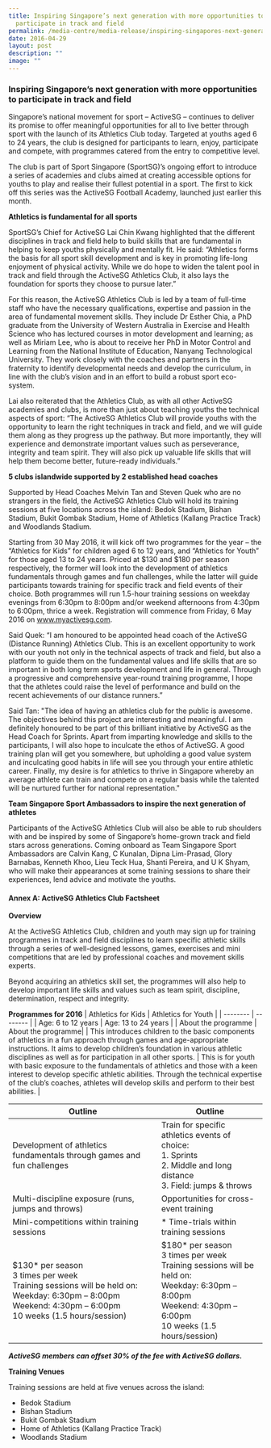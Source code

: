 ```yaml
---
title: Inspiring Singapore’s next generation with more opportunities to
  participate in track and field
permalink: /media-centre/media-release/inspiring-singapores-next-generation-with-more-opportunities-to/
date: 2016-04-29
layout: post
description: ""
image: ""
---
```

### **Inspiring Singapore’s next generation with more opportunities to participate in track and field**
Singapore’s national movement for sport – ActiveSG – continues to deliver its promise to offer meaningful opportunities for all to live better through sport with the launch of its Athletics Club today. Targeted at youths aged 6 to 24 years, the club is designed for participants to learn, enjoy, participate and compete, with programmes catered from the entry to competitive level.  
  
The club is part of Sport Singapore (SportSG)’s ongoing effort to introduce a series of academies and clubs aimed at creating accessible options for youths to play and realise their fullest potential in a sport. The first to kick off this series was the ActiveSG Football Academy, launched just earlier this month.  
  
**Athletics is fundamental for all sports**  
  
SportSG’s Chief for ActiveSG Lai Chin Kwang highlighted that the different disciplines in track and field help to build skills that are fundamental in helping to keep youths physically and mentally fit. He said: “Athletics forms the basis for all sport skill development and is key in promoting life-long enjoyment of physical activity. While we do hope to widen the talent pool in track and field through the ActiveSG Athletics Club, it also lays the foundation for sports they choose to pursue later.”  
  
For this reason, the ActiveSG Athletics Club is led by a team of full-time staff who have the necessary qualifications, expertise and passion in the area of fundamental movement skills. They include Dr Esther Chia, a PhD graduate from the University of Western Australia in Exercise and Health Science who has lectured courses in motor development and learning; as well as Miriam Lee, who is about to receive her PhD in Motor Control and Learning from the National Institute of Education, Nanyang Technological University. They work closely with the coaches and partners in the fraternity to identify developmental needs and develop the curriculum, in line with the club’s vision and in an effort to build a robust sport eco-system.  
  
Lai also reiterated that the Athletics Club, as with all other ActiveSG academies and clubs, is more than just about teaching youths the technical aspects of sport: “The ActiveSG Athletics Club will provide youths with the opportunity to learn the right techniques in track and field, and we will guide them along as they progress up the pathway. But more importantly, they will experience and demonstrate important values such as perseverance, integrity and team spirit. They will also pick up valuable life skills that will help them become better, future-ready individuals.”  
  
**5 clubs islandwide supported by 2 established head coaches**  
  
Supported by Head Coaches Melvin Tan and Steven Quek who are no strangers in the field, the ActiveSG Athletics Club will hold its training sessions at five locations across the island: Bedok Stadium, Bishan Stadium, Bukit Gombak Stadium, Home of Athletics (Kallang Practice Track) and Woodlands Stadium.  
  
Starting from 30 May 2016, it will kick off two programmes for the year – the “Athletics for Kids” for children aged 6 to 12 years, and “Athletics for Youth” for those aged 13 to 24 years. Priced at $130 and $180 per season respectively, the former will look into the development of athletics fundamentals through games and fun challenges, while the latter will guide participants towards training for specific track and field events of their choice. Both programmes will run 1.5-hour training sessions on weekday evenings from 6:30pm to 8:00pm and/or weekend afternoons from 4:30pm to 6:00pm, thrice a week. Registration will commence from Friday, 6 May 2016 on www.myactivesg.com.  
  
Said Quek: “I am honoured to be appointed head coach of the ActiveSG (Distance Running) Athletics Club. This is an excellent opportunity to work with our youth not only in the technical aspects of track and field, but also a platform to guide them on the fundamental values and life skills that are so important in both long term sports development and life in general. Through a progressive and comprehensive year-round training programme, I hope that the athletes could raise the level of performance and build on the recent achievements of our distance runners.”  
  
Said Tan: "The idea of having an athletics club for the public is awesome. The objectives behind this project are interesting and meaningful. I am definitely honoured to be part of this brilliant initiative by ActiveSG as the Head Coach for Sprints. Apart from imparting knowledge and skills to the participants, I will also hope to inculcate the ethos of ActiveSG. A good training plan will get you somewhere, but upholding a good value system and inculcating good habits in life will see you through your entire athletic career. Finally, my desire is for athletics to thrive in Singapore whereby an average athlete can train and compete on a regular basis while the talented will be nurtured further for national representation."  
  
**Team Singapore Sport Ambassadors to inspire the next generation of athletes**  
  
Participants of the ActiveSG Athletics Club will also be able to rub shoulders with and be inspired by some of Singapore’s home-grown track and field stars across generations. Coming onboard as Team Singapore Sport Ambassadors are Calvin Kang, C Kunalan, Dipna Lim-Prasad, Glory Barnabas, Kenneth Khoo, Lieu Teck Hua, Shanti Pereira, and U K Shyam, who will make their appearances at some training sessions to share their experiences, lend advice and motivate the youths.  
  

#### **Annex A: ActiveSG Athletics Club Factsheet**  

**Overview**

At the ActiveSG Athletics Club, children and youth may sign up for training programmes in track and field disciplines to learn specific athletic skills through a series of well-designed lessons, games, exercises and mini competitions that are led by professional coaches and movement skills experts.

Beyond acquiring an athletics skill set, the programmes will also help to develop important life skills and values such as team spirit, discipline, determination, respect and integrity.

**Programmes for 2016**
| Athletics for Kids | Athletics for Youth |
| -------- | -------- |
| Age: 6 to 12 years | Age: 13 to 24 years |
| About the programme | About the programme|
| This introduces children to the basic components of athletics in a fun approach through games and age-appropriate instructions. It aims to develop children’s foundation in various athletic disciplines as well as for participation in all other sports. | This is for youth with basic exposure to the fundamentals of athletics and those with a keen interest to develop specific athletic abilities. Through the technical expertise of the club’s coaches, athletes will develop skills and perform to their best abilities. |

| Outline | Outline |
| -------- | -------- |
| Development of athletics fundamentals through games and fun challenges | Train for specific athletics events of choice:<br>1.  Sprints <br>2.  Middle and long distance <br>3.  Field: jumps & throws |
| Multi-discipline exposure (runs, jumps and throws) | Opportunities for cross-event training |
| Mini-competitions within training sessions | *   Time-trials within training sessions |
| $130* per season <br>3 times per week <br>Training sessions will be held on:<br>Weekday: 6:30pm – 8:00pm <br>Weekend: 4:30pm – 6:00pm<br>10 weeks (1.5 hours/session) | $180* per season <br>3 times per week <br>Training sessions will be held on:<br>Weekday: 6:30pm – 8:00pm <br>Weekend: 4:30pm – 6:00pm<br>10 weeks (1.5 hours/session) |

**_ActiveSG members can offset 30% of the fee with ActiveSG dollars._**
  

**Training Venues**

Training sessions are held at five venues across the island: 

*   Bedok Stadium
*   Bishan Stadium
*   Bukit Gombak Stadium
*   Home of Athletics (Kallang Practice Track)
*   Woodlands Stadium